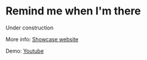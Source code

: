 # Remind me when I'm there

Under construction

More info: [Showcase website](https://best.telerikacademy.com/projects/596/Remind-me-when-I-m-there)

Demo: [Youtube](https://www.youtube.com/watch?v=LyGoqkSNgbM)
